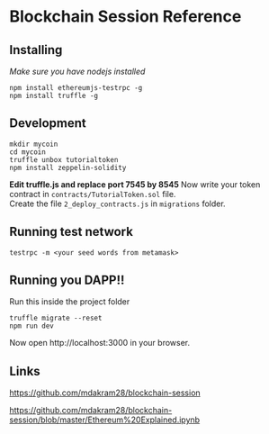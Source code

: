 # Blockchain Session Reference

## Installing
<i>Make sure you have nodejs installed</i>
```
npm install ethereumjs-testrpc -g
npm install truffle -g
```

## Development

```
mkdir mycoin
cd mycoin
truffle unbox tutorialtoken
npm install zeppelin-solidity
```

**Edit truffle.js and replace port 7545 by 8545**
Now write your token contract in `contracts/TutorialToken.sol` file. <br/>
Create the file `2_deploy_contracts.js` in `migrations` folder. <br/>

## Running test network

`testrpc -m <your seed words from metamask>`

## Running you DAPP!!
Run this inside the project folder
```
truffle migrate --reset
npm run dev
```

Now open http://localhost:3000 in your browser.

## Links
https://github.com/mdakram28/blockchain-session

https://github.com/mdakram28/blockchain-session/blob/master/Ethereum%20Explained.ipynb


